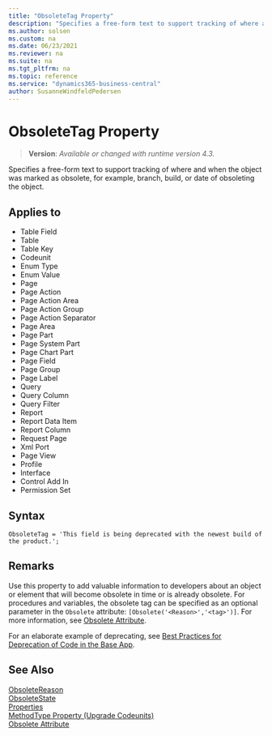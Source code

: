 ```yaml
---
title: "ObsoleteTag Property"
description: "Specifies a free-form text to support tracking of where and when the object was marked as obsolete, for example, branch, build, or date of obsoleting the object."
ms.author: solsen
ms.custom: na
ms.date: 06/23/2021
ms.reviewer: na
ms.suite: na
ms.tgt_pltfrm: na
ms.topic: reference
ms.service: "dynamics365-business-central"
author: SusanneWindfeldPedersen
---
```

[//]: # (START>DO_NOT_EDIT)
[//]: # (IMPORTANT:Do not edit any of the content between here and the END>DO_NOT_EDIT.)
[//]: # (Any modifications should be made in the .xml files in the ModernDev repo.)
# ObsoleteTag Property
> **Version**: _Available or changed with runtime version 4.3._

Specifies a free-form text to support tracking of where and when the object was marked as obsolete, for example, branch, build, or date of obsoleting the object.

## Applies to
-   Table Field
-   Table
-   Table Key
-   Codeunit
-   Enum Type
-   Enum Value
-   Page
-   Page Action
-   Page Action Area
-   Page Action Group
-   Page Action Separator
-   Page Area
-   Page Part
-   Page System Part
-   Page Chart Part
-   Page Field
-   Page Group
-   Page Label
-   Query
-   Query Column
-   Query Filter
-   Report
-   Report Data Item
-   Report Column
-   Request Page
-   Xml Port
-   Page View
-   Profile
-   Interface
-   Control Add In
-   Permission Set

[//]: # (IMPORTANT: END>DO_NOT_EDIT)


## Syntax

```AL
ObsoleteTag = 'This field is being deprecated with the newest build of the product.';
```

## Remarks

Use this property to add valuable information to developers about an object or element that will become obsolete in time or is already obsolete. For procedures and variables, the obsolete tag can be specified as an optional parameter in the `Obsolete` attribute: `[Obsolete('<Reason>','<tag>')]`. For more information, see [Obsolete Attribute](../methods/devenv-obsolete-attribute.md).

For an elaborate example of deprecating, see [Best Practices for Deprecation of Code in the Base App](../devenv-deprecation-guidelines.md).

## See Also  

[ObsoleteReason](devenv-obsoletereason-property.md)  
[ObsoleteState](devenv-obsoletestate-property.md)  
[Properties](devenv-properties.md)  
[MethodType Property (Upgrade Codeunits)](../devenv-methodtype-property-upgrade-codeunits.md)  
[Obsolete Attribute](../attributes/devenv-obsolete-attribute.md)  